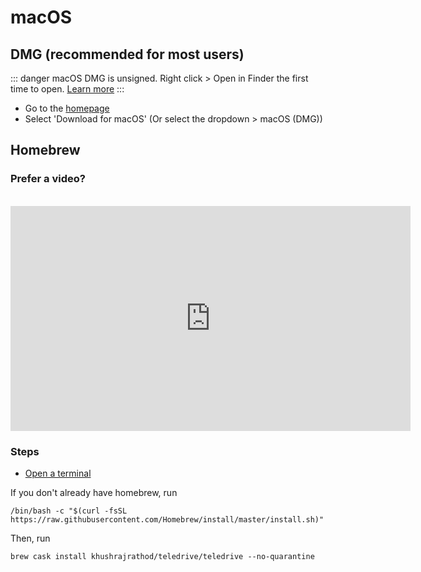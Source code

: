 # macOS
## DMG (recommended for most users)
::: danger
macOS DMG is unsigned. Right click > Open in Finder the first time to open. [Learn more](https://github.com/KhushrajRathod/TeleDrive/issues/10#issue-672883960)
:::

- Go to the [homepage](https://teledrive.khushrajrathod.me)
- Select 'Download for macOS' (Or select the dropdown > macOS (DMG))

## Homebrew
### Prefer a video?
<br>
<iframe width="640" height="360" src="https://www.youtube-nocookie.com/embed/nt-L33EGi1k?rel=0" frameborder="0" allow="accelerometer; autoplay; encrypted-media; gyroscope; picture-in-picture" allowfullscreen></iframe>

### Steps
- [Open a terminal](https://support.apple.com/en-in/guide/terminal/apd5265185d-f365-44cb-8b09-71a064a42125/mac)

If you don't already have homebrew, run
```
/bin/bash -c "$(curl -fsSL https://raw.githubusercontent.com/Homebrew/install/master/install.sh)"
```

Then, run
```
brew cask install khushrajrathod/teledrive/teledrive --no-quarantine
```
